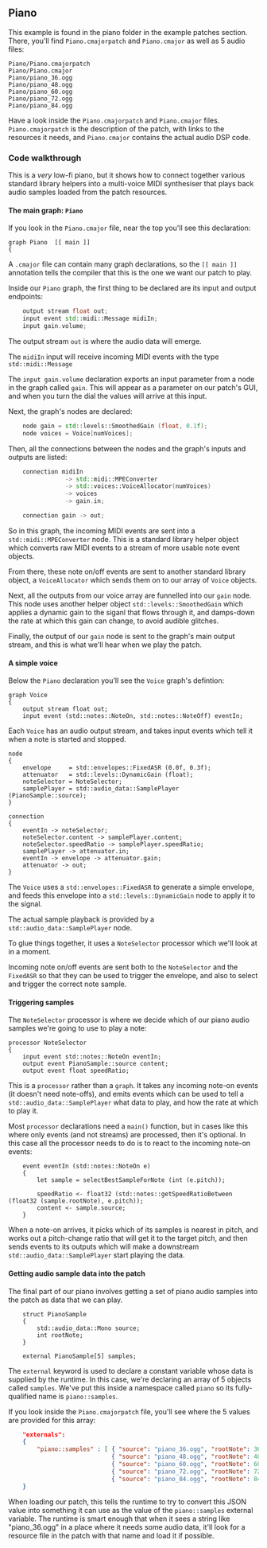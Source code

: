 ## Piano

This example is found in the piano folder in the example patches section. There, you'll find `Piano.cmajorpatch` and `Piano.cmajor` as well as 5 audio files:

```
Piano/Piano.cmajorpatch
Piano/Piano.cmajor
Piano/piano_36.ogg
Piano/piano_48.ogg
Piano/piano_60.ogg
Piano/piano_72.ogg
Piano/piano_84.ogg
```

Have a look inside the `Piano.cmajorpatch` and `Piano.cmajor` files. `Piano.cmajorpatch` is the description of the patch, with links to the resources it needs, and `Piano.cmajor` contains the actual audio DSP code.

### Code walkthrough

This is a *very* low-fi piano, but it shows how to connect together various standard library helpers into a multi-voice MIDI synthesiser that plays back audio samples loaded from the patch resources.

#### The main graph: `Piano`

If you look in the `Piano.cmajor` file, near the top you'll see this declaration:

```
graph Piano  [[ main ]]
{
```

A `.cmajor` file can contain many graph declarations, so the `[[ main ]]` annotation tells the compiler that this is the one we want our patch to play.

Inside our `Piano` graph, the first thing to be declared are its input and output endpoints:

```cpp
    output stream float out;
    input event std::midi::Message midiIn;
    input gain.volume;
```

The output stream `out` is where the audio data will emerge.

The `midiIn` input will receive incoming MIDI events with the type `std::midi::Message`

The `input gain.volume` declaration exports an input parameter from a node in the graph called `gain`. This will appear as a parameter on our patch's GUI, and when you turn the dial the values will arrive at this input.

Next, the graph's nodes are declared:

```cpp
    node gain = std::levels::SmoothedGain (float, 0.1f);
    node voices = Voice[numVoices];
```

Then, all the connections between the nodes and the graph's inputs and outputs are listed:

```cpp
    connection midiIn
                -> std::midi::MPEConverter
                -> std::voices::VoiceAllocator(numVoices)
                -> voices
                -> gain.in;

    connection gain -> out;
```

So in this graph, the incoming MIDI events are sent into a `std::midi::MPEConverter` node. This is a standard library helper object which converts raw MIDI events to a stream of more usable note event objects.

From there, these note on/off events are sent to another standard library object, a `VoiceAllocator` which sends them on to our array of `Voice` objects.

Next, all the outputs from our voice array are funnelled into our `gain` node. This node uses another helper object `std::levels::SmoothedGain` which applies a dynamic gain to the siganl that flows through it, and damps-down the rate at which this gain can change, to avoid audible glitches.

Finally, the output of our `gain` node is sent to the graph's main output stream, and this is what we'll hear when we play the patch.

#### A simple voice

Below the `Piano` declaration you'll see the `Voice` graph's defintion:

```
graph Voice
{
    output stream float out;
    input event (std::notes::NoteOn, std::notes::NoteOff) eventIn;
```

Each `Voice` has an audio output stream, and takes input events which tell it when a note is started and stopped.

```
node
{
    envelope     = std::envelopes::FixedASR (0.0f, 0.3f);
    attenuator   = std::levels::DynamicGain (float);
    noteSelector = NoteSelector;
    samplePlayer = std::audio_data::SamplePlayer (PianoSample::source);
}

connection
{
    eventIn -> noteSelector;
    noteSelector.content -> samplePlayer.content;
    noteSelector.speedRatio -> samplePlayer.speedRatio;
    samplePlayer -> attenuator.in;
    eventIn -> envelope -> attenuator.gain;
    attenuator -> out;
}

```

The `Voice` uses a `std::envelopes::FixedASR` to generate a simple envelope, and feeds this envelope into a `std::levels::DynamicGain` node to apply it to the signal.

The actual sample playback is provided by a `std::audio_data::SamplePlayer` node.

To glue things together, it uses a `NoteSelector` processor which we'll look at in a moment.

Incoming note on/off events are sent both to the `NoteSelector` and the `FixedASR` so that they can be used to trigger the envelope, and also to select and trigger the correct note sample.

#### Triggering samples

The `NoteSelector` processor is where we decide which of our piano audio samples we're going to use to play a note:

```
processor NoteSelector
{
    input event std::notes::NoteOn eventIn;
    output event PianoSample::source content;
    output event float speedRatio;
```

This is a `processor` rather than a `graph`. It takes any incoming note-on events (it doesn't need note-offs), and emits events which can be used to tell a `std::audio_data::SamplePlayer` what data to play, and how the rate at which to play it.

Most `processor` declarations need a `main()` function, but in cases like this where only events (and not streams) are processed, then it's optional. In this case all the processor needs to do is to react to the incoming note-on events:

```
    event eventIn (std::notes::NoteOn e)
    {
        let sample = selectBestSampleForNote (int (e.pitch));

        speedRatio <- float32 (std::notes::getSpeedRatioBetween (float32 (sample.rootNote), e.pitch));
        content <- sample.source;
    }
```

When a note-on arrives, it picks which of its samples is nearest in pitch, and works out a pitch-change ratio that will get it to the target pitch, and then sends events to its outputs which will make a downstream `std::audio_data::SamplePlayer` start playing the data.

#### Getting audio sample data into the patch

The final part of our piano involves getting a set of piano audio samples into the patch as data that we can play.

```
    struct PianoSample
    {
        std::audio_data::Mono source;
        int rootNote;
    }

    external PianoSample[5] samples;
```

The `external` keyword is used to declare a constant variable whose data is supplied by the runtime. In this case, we're declaring an array of 5 objects called `samples`. We've put this inside a namespace called `piano` so its fully-qualified name is `piano::samples`.

If you look inside the `Piano.cmajorpatch` file, you'll see where the 5 values are provided for this array:

```json
    "externals":
    {
        "piano::samples" : [ { "source": "piano_36.ogg", "rootNote": 36 },
                             { "source": "piano_48.ogg", "rootNote": 48 },
                             { "source": "piano_60.ogg", "rootNote": 60 },
                             { "source": "piano_72.ogg", "rootNote": 72 },
                             { "source": "piano_84.ogg", "rootNote": 84 } ]
    }
```

When loading our patch, this tells the runtime to try to convert this JSON value into something it can use as the value of the `piano::samples` external variable. The runtime is smart enough that when it sees a string like "piano_36.ogg" in a place where it needs some audio data, it'll look for a resource file in the patch with that name and load it if possible.

